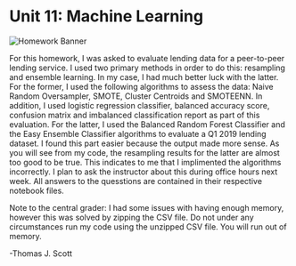 # Unit 11: Machine Learning

![Homework Banner](https://github.com/ThomasJScott3/Machine-Learning-Homework/blob/main/Images/credit-risk.jpg)

For this homework, I was asked to evaluate lending data for a peer-to-peer lending service. I used two primary methods in order to do this: resampling and ensemble learning. In my case, I had much better luck with the latter. For the former, I used the following algorithms to assess the data: Naive Random Oversampler, SMOTE, Cluster Centroids and SMOTEENN. In addition, I used logistic regression classifier, balanced accuracy score, confusion matrix and imbalanced classification report as part of this evaluation. For the latter, I used the Balanced Random Forest Classifier and the Easy Ensemble Classifier algorithms to evaluate a Q1 2019 lending dataset. I found this part easier because the output made more sense. As you will see from my code, the resampling results for the latter are almost too good to be true. This indicates to me that I implimented the algorithms incorrectly. I plan to ask the instructor about this during office hours next week. All answers to the quesstions are contained in their respective notebook files.

Note to the central grader: I had some issues with having enough memory, however this was solved by zipping the CSV file. Do not under any circumstances run my code using the unzipped CSV file. You will run out of memory.

-Thomas J. Scott
